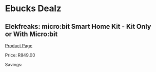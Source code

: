 
# Ebucks Dealz
## Elekfreaks: micro:bit Smart Home Kit - Kit Only or With Micro:bit
[Product Page](https://www.ebucks.com/web/shop/productSelected.do?prodId=1190806456&catId=1190841123)

Price: R849.00

Savings: 


	